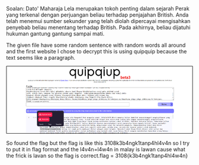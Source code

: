 Soalan:
Dato' Maharaja Lela merupakan tokoh penting dalam sejarah Perak yang terkenal dengan perjuangan beliau terhadap penjajahan British. Anda telah menemui sumber sekunder yang telah diolah dipercayai mengisahkan penyebab beliau menentang terhadap British. Pada akhirnya, beliau dijatuhi hukuman gantung gantung sampai mati.

The given file have some random sentence with random words all around and the first website I chose to decrypt this is using quipquip because the text seems like a paragraph.

![pandak lam](<../screenshots/Pandak Lam.png>)

So found the flag but the flag is like this 3108k3b4ngk1tanp4hl4v4n so I try to put it in flag format and the l4v4n=l4w4n in malay is lawan cause what the frick is lavan so the flag is correct.flag = 3108{k3b4ngk1tanp4hl4w4n}